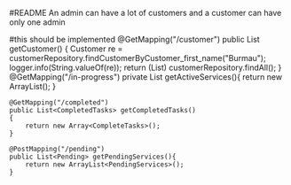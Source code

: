 #README
An admin can have a lot of customers and a customer can have only one admin

#this should be implemented
    @GetMapping("/customer")
    public List<Customer> getCustomer()
    {
        Customer re = customerRepository.findCustomerByCustomer_first_name("Burmau");
        logger.info(String.valueOf(re));
        return (List<Customer>) customerRepository.findAll();
    }
    @GetMapping("/in-progress")
    private List<OnDuty> getActiveServices(){
        return new ArrayList<OnDuty>();
    }

    @GetMapping("/completed")
    public List<CompletedTasks> getCompletedTasks()
    {
        return new Array<CompleteTasks>();
    }

    @PostMapping("/pending")
    public List<Pending> getPendingServices(){
        return new ArrayList<PendingServices>();
    }
